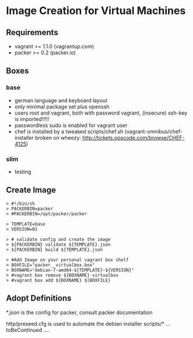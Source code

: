 # Image Creation for Virtual Machines

## Requirements

* vagrant >= 1.1.0  (vagrantup.com)
* packer >= 0.2 (packer.io)

## Boxes

### base

* german language and keyboard layout
* only minimal package set plus openssh
* users root and vagrant, both with password vagrant, (insecure) ssh-key is imported!!!!!
* passwordless sudo is enabled for vagrant user
* chef is installed by a tweaked scripts/chef.sh (vagrant-omnibus/chef-installer broken on wheezy: http://tickets.opscode.com/browse/CHEF-4125)

### slim

* testing

## Create Image

    > #!/bin/sh
    > PACKERBIN=packer
    > #PACKERBIN=/opt/packer/packer

    > TEMPLATE=base
    > VERSION=01

    > # validate config and create the image
    > ${PACKERBIN} validate ${TEMPLATE}.json
    > ${PACKERBIN} build ${TEMPLATE}.json

    > #Add Image on your personal vagrant box shelf
    > BOXFILE="packer__virtualbox.box"
    > BOXNAME="debian-7-amd64-${TEMPLATE}-${VERSION}"
    > #vagrant box remove ${BOXNAME} virtualbox
    > #vagrant box add ${BOXNAME} $(BOXFILE}


## Adopt Definitions


*.json is the config for packer, consult packer documentation

http/preseed.cfg is used to automate the debian installer
scripts/* ... toBeContinued ....
